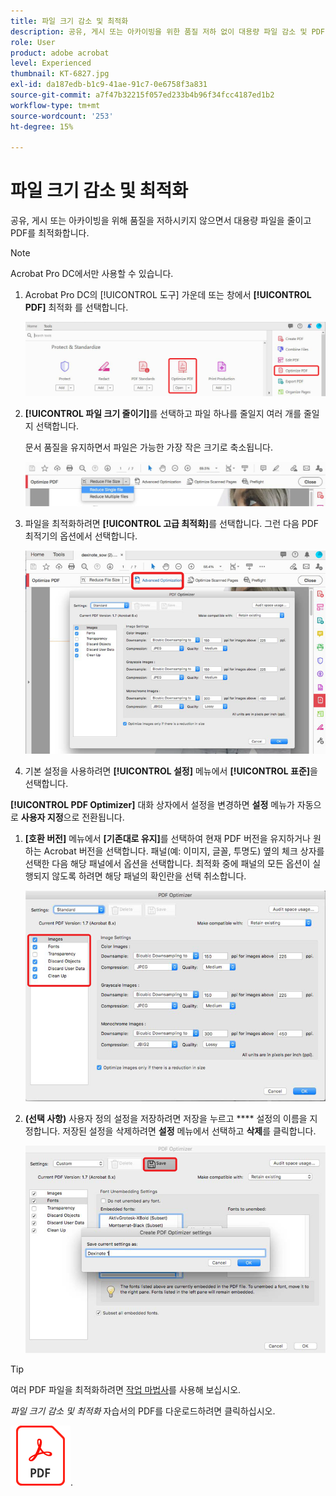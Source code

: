```yaml
---
title: 파일 크기 감소 및 최적화
description: 공유, 게시 또는 아카이빙을 위한 품질 저하 없이 대용량 파일 감소 및 PDF 최적화
role: User
product: adobe acrobat
level: Experienced
thumbnail: KT-6827.jpg
exl-id: da187edb-b1c9-41ae-91c7-0e6758f3a831
source-git-commit: a7f47b32215f057ed233b4b96f34fcc4187ed1b2
workflow-type: tm+mt
source-wordcount: '253'
ht-degree: 15%

---
```


# 파일 크기 감소 및 최적화

공유, 게시 또는 아카이빙을 위해 품질을 저하시키지 않으면서 대용량 파일을 줄이고 PDF를 최적화합니다.

>[!NOTE]
>
>Acrobat Pro DC에서만 사용할 수 있습니다.

1. Acrobat Pro DC의 [!UICONTROL 도구] 가운데 또는 창에서 **[!UICONTROL PDF]** 최적화 를 선택합니다.

   ![1단계 감소](../assets/Reduce_1.png)

1. **[!UICONTROL 파일 크기 줄이기]**&#x200B;를 선택하고 파일 하나를 줄일지 여러 개를 줄일지 선택합니다.

   문서 품질을 유지하면서 파일은 가능한 가장 작은 크기로 축소됩니다.

   ![2단계 감소](../assets/Reduce_2.png)

1. 파일을 최적화하려면 **[!UICONTROL 고급 최적화]**&#x200B;를 선택합니다. 그런 다음 PDF 최적기의 옵션에서 선택합니다.

   ![3단계 감소](../assets/Reduce_3.png)

1. 기본 설정을 사용하려면 **[!UICONTROL 설정]** 메뉴에서 **[!UICONTROL 표준]**&#x200B;을 선택합니다.

**[!UICONTROL PDF Optimizer]** 대화 상자에서 설정을 변경하면 **설정** 메뉴가 자동으로 **사용자 지정**&#x200B;으로 전환됩니다.

1. **[호환 버전]** 메뉴에서 **[기존대로 유지]**&#x200B;를 선택하여 현재 PDF 버전을 유지하거나 원하는 Acrobat 버전을 선택합니다. 패널(예: 이미지, 글꼴, 투명도) 옆의 체크 상자를 선택한 다음 해당 패널에서 옵션을 선택합니다. 최적화 중에 패널의 모든 옵션이 실행되지 않도록 하려면 해당 패널의 확인란을 선택 취소합니다.

   ![5단계 감소](../assets/Reduce_5.png)

1. **(선택 사항)** 사용자 정의 설정을 저장하려면 저장을 누르고  **** 설정의 이름을 지정합니다. 저장된 설정을 삭제하려면 **설정** 메뉴에서 선택하고 **삭제**&#x200B;를 클릭합니다.

   ![6단계 감소](../assets/Reduce_6.png)

>[!TIP]
>
>여러 PDF 파일을 최적화하려면 [작업 마법사](../advanced-tasks/action.md)를 사용해 보십시오.

*파일 크기 감소 및 최적화* 자습서의 PDF를 다운로드하려면 클릭하십시오.

[![다운로드 파일 크기를 줄이고 자습서를 최적화합니다](../assets/acrobat_PDF_96.png)](../assets/AcrobatDCReduce.pdf).
